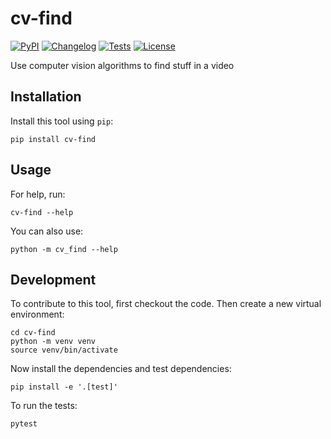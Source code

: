 # cv-find

[![PyPI](https://img.shields.io/pypi/v/cv-find.svg)](https://pypi.org/project/cv-find/)
[![Changelog](https://img.shields.io/github/v/release/irthomasthomas/cv-find?include_prereleases&label=changelog)](https://github.com/irthomasthomas/cv-find/releases)
[![Tests](https://github.com/irthomasthomas/cv-find/workflows/Test/badge.svg)](https://github.com/irthomasthomas/cv-find/actions?query=workflow%3ATest)
[![License](https://img.shields.io/badge/license-Apache%202.0-blue.svg)](https://github.com/irthomasthomas/cv-find/blob/master/LICENSE)

Use computer vision algorithms to find stuff in a video

## Installation

Install this tool using `pip`:

    pip install cv-find

## Usage

For help, run:

    cv-find --help

You can also use:

    python -m cv_find --help

## Development

To contribute to this tool, first checkout the code. Then create a new virtual environment:

    cd cv-find
    python -m venv venv
    source venv/bin/activate

Now install the dependencies and test dependencies:

    pip install -e '.[test]'

To run the tests:

    pytest
